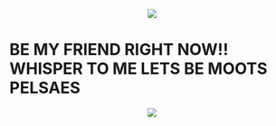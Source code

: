 <p align="center" width="100%">
    <img src="https://komarev.com/ghpvc/?username=NxAou&style=for-the-badge&label=✧✦&color=000000"> 

# BE MY FRIEND RIGHT NOW!! WHISPER TO ME LETS BE MOOTS PELSAES
<p align="center" width="100%">
  <img src="https://github.com/user-attachments/assets/1a990548-f7e7-48e8-814a-812ca2fc3a50" 
<p/>




